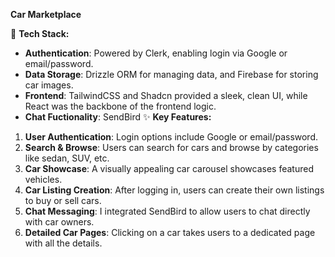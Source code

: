 **Car Marketplace**

🔧 **Tech Stack:**

- **Authentication**: Powered by Clerk, enabling login via Google or email/password.
- **Data Storage**: Drizzle ORM for managing data, and Firebase for storing car images.
- **Frontend**: TailwindCSS and Shadcn provided a sleek, clean UI, while React was the backbone of the frontend logic.
- **Chat Fuctionality**: SendBird
  ✨ **Key Features:**

1. **User Authentication**: Login options include Google or email/password.
2. **Search & Browse**: Users can search for cars and browse by categories like sedan, SUV, etc.
3. **Car Showcase**: A visually appealing car carousel showcases featured vehicles.
4. **Car Listing Creation**: After logging in, users can create their own listings to buy or sell cars.
5. **Chat Messaging**: I integrated SendBird to allow users to chat directly with car owners.
6. **Detailed Car Pages**: Clicking on a car takes users to a dedicated page with all the details.
